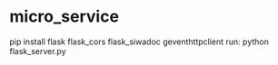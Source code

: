 # micro_service
pip install flask flask_cors flask_siwadoc geventhttpclient
run:
python flask_server.py
